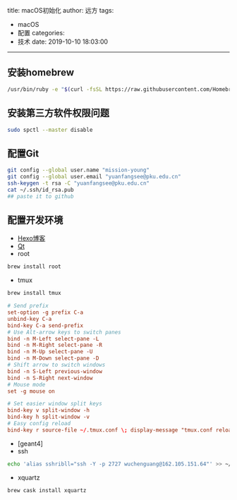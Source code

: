 title: macOS初始化
author: 远方
tags:
  - macOS
  - 配置
categories:
  - 技术
date: 2019-10-10 18:03:00
---
## 安装homebrew
```bash
/usr/bin/ruby -e "$(curl -fsSL https://raw.githubusercontent.com/Homebrew/install/master/install)"
```
## 安装第三方软件权限问题
```bash
sudo spctl --master disable
```
## 配置Git
```bash
git config --global user.name "mission-young"
git config --global user.email "yuanfangsee@pku.edu.cn"
ssh-keygen -t rsa -C "yuanfangsee@pku.edu.cn"
cat ~/.ssh/id_rsa.pub
## paste it to github
```
## 配置开发环境
- [Hexo博客](https://mission-young.github.io/2019/08/18/多端编辑Hexo博客/)
- [Qt]()
- root
```bash
brew install root
```
- tmux 
```bash
brew install tmux
```
``` .tmux.conf
# Send prefix
set-option -g prefix C-a
unbind-key C-a
bind-key C-a send-prefix
# Use Alt-arrow keys to switch panes
bind -n M-Left select-pane -L
bind -n M-Right select-pane -R
bind -n M-Up select-pane -U
bind -n M-Down select-pane -D
# Shift arrow to switch windows
bind -n S-Left previous-window
bind -n S-Right next-window
# Mouse mode
set -g mouse on

# Set easier window split keys
bind-key v split-window -h
bind-key h split-window -v
# Easy config reload
bind-key r source-file ~/.tmux.conf \; display-message "tmux.conf reloaded"
```
- [geant4]
- ssh 
```bash
echo 'alias sshribll="ssh -Y -p 2727 wuchenguang@162.105.151.64"' >> ~/.zshrc
```
- xquartz
```bash
brew cask install xquartz
```